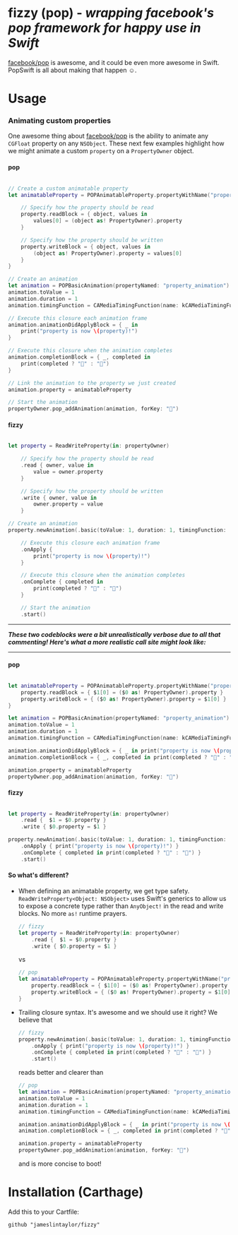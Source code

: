 # fizzy (pop)  - *wrapping facebook's pop framework for happy use in Swift* 

[facebook/pop](https://github.com/facebook/pop) is awesome, and it could be even more awesome in Swift. PopSwift is all about making that happen ☺️.

# Usage

### Animating custom properties
One awesome thing about [facebook/pop](https://github.com/facebook/pop) is the ability to animate any `CGFloat` property on any `NSObject`. These next few examples highlight how we might animate a custom `property` on a `PropertyOwner` object.

#### pop 

```swift

// Create a custom animatable property 
let animatableProperty = POPAnimatableProperty.propertyWithName("property") { property in

	// Specify how the property should be read
	property.readBlock = { object, values in
		values[0] = (object as! PropertyOwner).property
	}

	// Specify how the property should be written
	property.writeBlock = { object, values in
		(object as! PropertyOwner).property = values[0]
	}
}

// Create an animation 
let animation = POPBasicAnimation(propertyNamed: "property_animation")
animation.toValue = 1
animation.duration = 1
animation.timingFunction = CAMediaTimingFunction(name: kCAMediaTimingFunctionEaseOut)

// Execute this closure each animation frame
animation.animationDidApplyBlock = { _ in 
	print("property is now \(property)!") 
}

// Execute this closure when the animation completes        
animation.completionBlock = { _, completed in 
	print(completed ? "🐥" : "🐣")
}

// Link the animation to the property we just created
animation.property = animatableProperty

// Start the animation 
propertyOwner.pop_addAnimation(animation, forKey: "🔑")

```

#### fizzy 

```swift

let property = ReadWriteProperty(in: propertyOwner)

	// Specify how the property should be read
	.read { owner, value in 
		value = owner.property
	}

	// Specify how the property should be written
	.write { owner, value in 
		owner.property = value
	}

// Create an animation
property.newAnimation(.basic(toValue: 1, duration: 1, timingFunction: .easeOut))

	// Execute this closure each animation frame
	.onApply { 
		print("property is now \(property)!")	
	}

	// Execute this closure when the animation completes
	.onComplete { completed in 
		print(completed ? "🐥" : "🐣")
	}

	// Start the animation
	.start()

```

---

***These two codeblocks were a bit unrealistically verbose due to all that commenting! Here's what a more realistic call site might look like:***

---

#### pop 

```swift

let animatableProperty = POPAnimatableProperty.propertyWithName("property") { property in
	property.readBlock = { $1[0] = ($0 as! PropertyOwner).property }
	property.writeBlock = { ($0 as! PropertyOwner).property = $1[0] }
}

let animation = POPBasicAnimation(propertyNamed: "property_animation")
animation.toValue = 1
animation.duration = 1
animation.timingFunction = CAMediaTimingFunction(name: kCAMediaTimingFunctionEaseOut)

animation.animationDidApplyBlock = { _ in print("property is now \(property)!") }
animation.completionBlock = { _, completed in print(completed ? "🐥" : "🐣") }

animation.property = animatableProperty
propertyOwner.pop_addAnimation(animation, forKey: "🔑")

```

#### fizzy

```swift

let property = ReadWriteProperty(in: propertyOwner)
	.read {  $1 = $0.property }
	.write { $0.property = $1 }

property.newAnimation(.basic(toValue: 1, duration: 1, timingFunction: .easeOut))
	.onApply { print("property is now \(property)!") }
	.onComplete { completed in print(completed ? "🐥" : "🐣") }
	.start()

```

#### So what's different?

- When defining an animatable property, we get type safety. `ReadWriteProperty<Object: NSObject>` uses Swift's generics to allow us to expose a concrete type rather than `AnyObject!` in the read and write blocks. No more `as!` runtime prayers.

	```swift 
	// fizzy
	let property = ReadWriteProperty(in: propertyOwner)
		.read {  $1 = $0.property }
		.write { $0.property = $1 }
	```
	
	vs
	
	```swift
	// pop
	let animatableProperty = POPAnimatableProperty.propertyWithName("property") { property in
		property.readBlock = { $1[0] = ($0 as! PropertyOwner).property }
		property.writeBlock = { ($0 as! PropertyOwner).property = $1[0] }
	}
	```

- Trailing closure syntax. It's awesome and we should use it right? We believe that

	```swift
	// fizzy
	property.newAnimation(.basic(toValue: 1, duration: 1, timingFunction: .easeOut))
		.onApply { print("property is now \(property)!") }
		.onComplete { completed in print(completed ? "🐥" : "🐣") }
		.start()
	```

	reads better and clearer than 

	```swift
	// pop
	let animation = POPBasicAnimation(propertyNamed: "property_animation")
	animation.toValue = 1
	animation.duration = 1
	animation.timingFunction = CAMediaTimingFunction(name: kCAMediaTimingFunctionEaseOut)

	animation.animationDidApplyBlock = { _ in print("property is now \(property)!") }
	animation.completionBlock = { _, completed in print(completed ? "🐥" : "🐣") }

	animation.property = animatableProperty
	propertyOwner.pop_addAnimation(animation, forKey: "🔑")
	```

	and is more concise to boot!

# Installation (Carthage)
Add this to your Cartfile:

```
github "jameslintaylor/fizzy"
```

